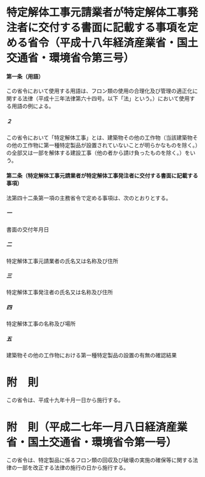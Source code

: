 # 特定解体工事元請業者が特定解体工事発注者に交付する書面に記載する事項を定める省令（平成十八年経済産業省・国土交通省・環境省令第三号）
#### 第一条（用語）
この省令において使用する用語は、フロン類の使用の合理化及び管理の適正化に関する法律（平成十三年法律第六十四号。以下「法」という。）において使用する用語の例による。
##### ２
この省令において「特定解体工事」とは、建築物その他の工作物（当該建築物その他の工作物に第一種特定製品が設置されていないことが明らかなものを除く。）の全部又は一部を解体する建設工事（他の者から請け負ったものを除く。）をいう。
#### 第二条（特定解体工事元請業者が特定解体工事発注者に交付する書面に記載する事項）
法第四十二条第一項の主務省令で定める事項は、次のとおりとする。
##### 一
書面の交付年月日
##### 二
特定解体工事元請業者の氏名又は名称及び住所
##### 三
特定解体工事発注者の氏名又は名称及び住所
##### 四
特定解体工事の名称及び場所
##### 五
建築物その他の工作物における第一種特定製品の設置の有無の確認結果
# 附　則
この省令は、平成十九年十月一日から施行する。
# 附　則（平成二七年一月八日経済産業省・国土交通省・環境省令第一号）
この省令は、特定製品に係るフロン類の回収及び破壊の実施の確保等に関する法律の一部を改正する法律の施行の日から施行する。
